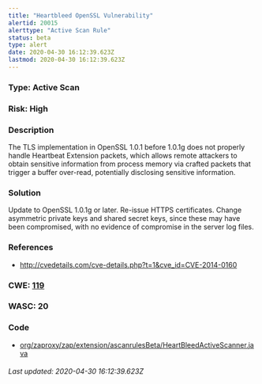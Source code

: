 ```yaml
---
title: "Heartbleed OpenSSL Vulnerability"
alertid: 20015
alerttype: "Active Scan Rule"
status: beta
type: alert
date: 2020-04-30 16:12:39.623Z
lastmod: 2020-04-30 16:12:39.623Z
---
```

### Type: Active Scan

### Risk: High

### Description

The TLS implementation in OpenSSL 1.0.1 before 1.0.1g does not properly handle Heartbeat Extension packets, which allows remote attackers to obtain sensitive information from process memory via crafted packets that trigger a buffer over-read, potentially disclosing sensitive information.

### Solution

Update to OpenSSL 1.0.1g or later. Re-issue HTTPS certificates. Change asymmetric private keys and shared secret keys, since these may have been compromised, with no evidence of compromise in the server log files.

### References

* http://cvedetails.com/cve-details.php?t=1&cve_id=CVE-2014-0160

### CWE: [119](https://cwe.mitre.org/data/definitions/119.html)

### WASC:  20

### Code

 * [org/zaproxy/zap/extension/ascanrulesBeta/HeartBleedActiveScanner.java](https://github.com/zaproxy/zap-extensions/blob/master/addOns/ascanrulesBeta/src/main/java/org/zaproxy/zap/extension/ascanrulesBeta/HeartBleedActiveScanner.java)

###### Last updated: 2020-04-30 16:12:39.623Z
